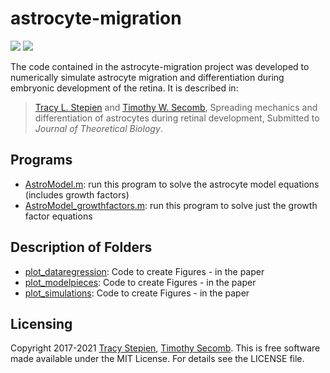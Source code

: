 # astrocyte-migration

<a href="https://github.com/tstepien/astrocyte-migration/"><img src="https://img.shields.io/badge/github-https%3A%2F%2Fgithub.com%2Ftstepien%2Fastrocyte--migration%2F-blue" /></a> <a href="LICENSE"><img src="https://img.shields.io/badge/license-MIT-blue.svg" /></a>

The code contained in the astrocyte-migration project was developed to numerically simulate astrocyte migration and differentiation during embryonic development of the retina. It is described in:
>[Tracy L. Stepien](https://github.com/tstepien/) and [Timothy W. Secomb](https://physiology.arizona.edu/people/secomb), Spreading mechanics and differentiation of astrocytes
during retinal development, Submitted to *Journal of Theoretical Biology*.

## Programs
+ [AstroModel.m](AstroModel.m): run this program to solve the astrocyte model equations (includes growth factors)
+ [AstroModel_growthfactors.m](AstroModel_growthfactors.m): run this program to solve just the growth factor equations

## Description of Folders
+ [plot_dataregression](plot_dataregression): Code to create Figures - in the paper
+ [plot_modelpieces](plot_modelpieces): Code to create Figures - in the paper
+ [plot_simulations](plot_simulations): Code to create Figures - in the paper

## Licensing
Copyright 2017-2021 [Tracy Stepien](https://github.com/tstepien/), [Timothy Secomb](https://github.com/secomb/). This is free software made available under the MIT License. For details see the LICENSE file.

